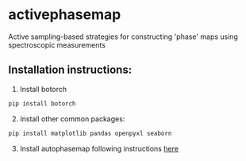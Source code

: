 # activephasemap
Active sampling-based strategies for constructing 'phase' maps using spectroscopic measurements

## Installation instructions:

1. Install botorch
```bash
pip install botorch
```

2. Install other common packages:
```bash
pip install matplotlib pandas openpyxl seaborn
```

3. Install autophasemap following instructions [here](https://github.com/pozzo-research-group/papers/blob/main/autophasemap/INSTALL.md)
